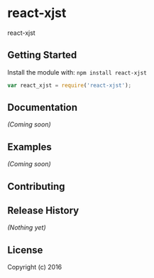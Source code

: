 # react-xjst

react-xjst

## Getting Started
Install the module with: `npm install react-xjst`

```javascript
var react_xjst = require('react-xjst');
```

## Documentation
_(Coming soon)_

## Examples
_(Coming soon)_

## Contributing


## Release History
_(Nothing yet)_

## License
Copyright (c) 2016 

